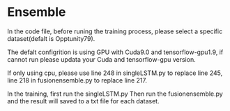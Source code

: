 # Ensemble
In the code file, before runing the training process, please select a specific dataset(defalt is Opptunity79).

The defalt configrition is using GPU with Cuda9.0 and tensorflow-gpu1.9,
if cannot run please updata your Cuda and tensorflow-gpu version.

If only using cpu, please use line 248 in singleLSTM.py to replace line 245, 
line 218 in fusionensemble.py to replace line 217.

In the training, first run the singleLSTM.py
Then run the fusionensemble.py and the result will saved to a txt file for each dataset.
